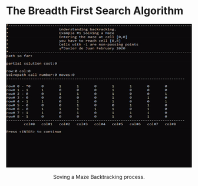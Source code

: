 # The Breadth First Search Algorithm
<p align="center">
  <img width="520" height="390"  src="https://github.com/javierdejuan/backtracking-Tutorial/blob/master/solving%20a%20maze/img/solving%20a%20maze.gif">
</p>
<p align="center">
Soving a Maze Backtracking process.
</p>
